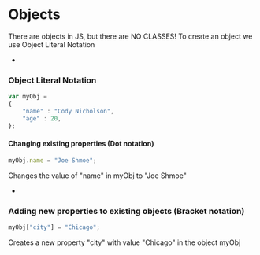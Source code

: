 # Objects

There are objects in JS, but there are NO CLASSES!
To create an object we use Object Literal Notation

-

### Object Literal Notation

```javascript
var myObj =
{
    "name" : "Cody Nicholson",
    "age" : 20,
};
```

#### Changing existing properties (Dot notation)

```javascript
myObj.name = "Joe Shmoe";
```

Changes the value of "name" in myObj to "Joe Shmoe"

-

### Adding new properties to existing objects (Bracket notation)

```javascript
myObj["city"] = "Chicago";
```

Creates a new property "city" with value "Chicago" in the object myObj

